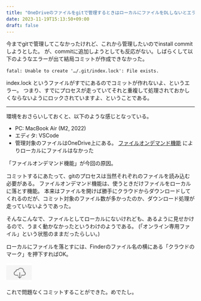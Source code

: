 ```yaml
---
title: "OneDriveのファイルをgitで管理するときはローカルにファイルをDLしないとエラーになる"
date: 2023-11-19T15:13:50+09:00
draft: false
---
```


今までgitで管理してこなかったけれど、これから管理したいのでinstall commitしようとした。
が、commitに追加しようとしても反応がない。しばらくして以下のようなエラーが出て結局コミットが作成できなかった。

```
fatal: Unable to create '…/.git/index.lock': File exists.
```

index.lock というファイルがすでにあるのでコミットが作れないよ、というエラー。
つまり、すでにプロセスが走っていてそれと重複して処理されておかしくならないようにロックされていますよ、ということである。

---

環境をおさらいしておくと、以下のような感じとなっている。

- PC: MacBook Air (M2, 2022)
- エディタ: VSCode
- 管理対象のファイルはOneDrive上にある。 [ファイルオンデマンド機能](https://support.microsoft.com/ja-jp/office/mac-%E7%94%A8-onedrive-%E3%83%95%E3%82%A1%E3%82%A4%E3%83%AB-%E3%82%AA%E3%83%B3%E3%83%87%E3%83%9E%E3%83%B3%E3%83%89%E3%81%A7%E3%83%87%E3%82%A3%E3%82%B9%E3%82%AF%E9%A0%98%E5%9F%9F%E3%82%92%E7%AF%80%E7%B4%84%E3%81%99%E3%82%8B-529f6d53-e572-4922-a585-e7a318c135f0) によりローカルにファイルはなかった

「ファイルオンデマンド機能」が今回の原因。

コミットするにあたって、gitのプロセスは当然それぞれのファイルを読み込む必要がある。
ファイルオンデマンド機能は、使うときだけファイルをローカルに落とす機能。
本来はファイルを開けば勝手にクラウドからダウンロードしてくれるのだが、コミット対象のファイル数が多かったのか、ダウンロード処理が走っていないようであった。

そんなこんなで、ファイルとしてローカルにないけれども、あるように見せかけるので、うまく動かなかったというわけのようである。
(「オンライン専用ファイル」という状態のままだったらしい。)

ローカルにファイルを落とすには、Finderのファイル名の横にある「クラウドのマーク」を押下すればOK。

![DL button](dl-button.webp)

これで問題なくコミットすることができた。めでたし。